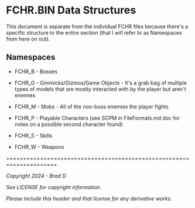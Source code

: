 # FCHR.BIN Data Structures

This document is separate from the individual FCHR files because there's a specific structure to the entire section (that I will refer to as Namespaces from here on out).

## Namespaces

* FCHR_B - Bosses

* FCHR_G - Gimmicks/Gizmos/Game Objects - It's a grab bag of multiple types of models that are mostly interacted with by the player but aren't enemies

* FCHR_M - Mobs - All of the non-boss enemies the player fights

* FCHR_P - Playable Characters (see SCPM in FileFormats.md doc for notes on a possible second character found)

* FCHR_S - Skills

* FCHR_W - Weapons

=====================================================================

*Copyright 2024 - Brad D*

*See LICENSE for copyright information.*

*Please include this header and that license for any derivative works.*
